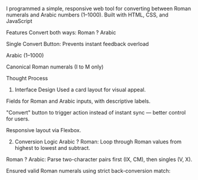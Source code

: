 I programmed a simple, responsive web tool for converting between Roman numerals and Arabic numbers (1–1000). Built with HTML, CSS, and JavaScript


Features
Convert both ways: Roman ? Arabic

Single Convert Button: Prevents instant feedback overload

Arabic (1–1000)

Canonical Roman numerals (I to M only)


Thought Process
1. Interface Design
Used a card layout for visual appeal.

Fields for Roman and Arabic inputs, with descriptive labels.

"Convert" button to trigger action instead of instant sync — better control for users.

Responsive layout via Flexbox.

2. Conversion Logic
Arabic ? Roman: Loop through Roman values from highest to lowest and subtract.

Roman ? Arabic: Parse two-character pairs first (IX, CM), then singles (V, X).

Ensured valid Roman numerals using strict back-conversion match:
